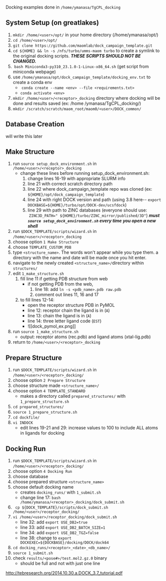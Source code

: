 Docking examples done in `/home/ymanasa/TgCPL_docking`
## System Setup (on greatlakes)
1. `mkdir /home/<user>/opt/` in your home directory (/home/ymanasa/opt/)
2. `cd /home/<user>/opt/`
3. `git clone https://github.com/maomlab/dock_campaign_template.git`
4. `cd ${HOME} && ln -s /nfs/turbo/umms-maom turbo` to create a symlink to the original docking scripts. ***THESE SCRIPTS SHOULD NOT BE CHANGED.*** 
5.  `bash Miniconda3-py310_23.1.0-1-Linux-x86_64.sh` (get script from miniconda webpage)
6. use `/home/ymanasa/opt/dock_campaign_template/docking_env.txt` to create a conda env
	-  `conda create --name <env> --file <requirements.txt>`
	- `conda activate <env>` 
7.  `mkdir /home/<user>/<receptor>_docking` 
	directory where docking will be done and results saved (ex: /home /ymanasa/TgCPL_docking/)
8. `mkdir /scratch/scratch/maom_root/maom0/<user>/DOCK_common/`
## Database Creation 
will write this later
## Make Structure  
1. run `source setup_dock_environment.sh` in `/home/<user>/<receptor>_docking`
	- change these lines before running setup_dock_environment.sh:
		1. change lines 16-19 with appropriate SLURM info
		2. line 21 with correct scratch directory path
		3. line 22 where dock_campaign_template repo was cloned (ex:  `${HOME}/opt/dock_campaign_template`) 
		4. line 24 with right DOCK version and path (using 3.8 here-- `export DOCKBASE=${HOME}/turbo/opt/DOCK-dev/ucsfdock`)
		5. line 29 with path to ZINC databases (everyone should use:  `ZINC3D_PATH=" ${HOME}/turbo/ZINC_mirror/published/3D"`)
	***must `source setup_dock_environment.sh` every time you open a new shell***
2. run `$DOCK_TEMPLATE/scripts/wizard.sh` in `/home/<user>/<receptor>_docking` 
3. choose option `1 Make Structure`
4. choose `TEMPLATE_CUSTOM_PDB` 
5. type `<structure_name>`. The words won't appear while you type them. 
	a directory with the name and date will be made once you hit enter.
6. navigate to the newly created `<structure_name>/`directory within `structures/`
7. edit `1_make_structure.sh`
	1. fill line 11 if getting PDB structure from web 
		- if not getting PDB from the web,
			1. line 18: add `ln -s <pdb_name>.pdb raw.pdb`
			2. comment out lines 11, 16 and 17
	2. to fill lines 12-14:
		- open the receptor structure PDB in PyMOL
		- line 12: receptor chain the ligand is in (`A`)
		- line 13: chain the ligand is in (`A`)
		- line 14: three letter ligand code (`EST`) 
		- ![[dock_pymol_ex.png]]
8. run `source 1_make_structure.sh`
	- output: receptor atoms (rec.pdb) and ligand atoms (xtal-lig.pdb)
9. return to `/home/<user>/<receptor>_docking` 
## Prepare Structure
1. run `$DOCK_TEMPLATE/scripts/wizard.sh` in `/home/<user>/<receptor>_docking/` 
2. choose option `2 Prepare Structure`
3. choose structure made `<structure_name>/`
4. choose option `4 TEMPLATE_STANDARD`
	- makes a directory called `prepared_structures/` with `1_prepare_structure.sh`
5. `cd prepared_structures/`
6. `source 1_prepare_structure.sh`
7. `cd dockfile/`
8. `vi INDOCK`
	- edit lines 19-21 and 29: increase values to 100 to include ALL atoms in ligands for docking
## Docking Run
1.  run `$DOCK_TEMPLATE/scripts/wizard.sh` in `/home/<user>/<receptor>_docking/` 
2. choose option `4 Docking Run`
3. choose database 
4. choose prepared structure  `<structure_name>`
5. choose default docking name
	- creates `docking_runs/` with `1_submit.sh`
	- change line 17: `bash /home/ymanasa/<receptor>_docking/dock_submit.sh`
6. ` cp ${DOCK_TEMPLATE}/scripts/dock_submit.sh /home/<user>/receptor_docking/`
7. `vi /home/<user>/receptor_docking/dock_submit.sh`
	- line 32: add `export USE_DB2=true`
	- line 33: add `export USE_DB2_BATCH_SIZE=1`
	- line 34: add `export USE_DB2_TGZ=false`
	- line 38: change to `export DOCKEXEC=${DOCKBASE}/docking/DOCK/dock64`
8. `cd docking_runs/<receptor>_<date>_<db_name>/` 
9. `source 1_submit.sh`
10. check `results/<pose#>/test.mol2.gz.0` binary 
	- should be full and not with just one line


http://tebresearch.org/2014.10.30.a.DOCK_3.7_tutorial.pdf 